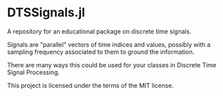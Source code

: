 # DTSSignals.jl

A repository for an educational package  on discrete time signals.

Signals are "parallel" vectors of time indices and values, possibly with a sampling frequency associated to them to ground the information. 

There are many ways this could be used for your classes in Discrete Time Signal Processing. 

This project is licensed under the terms of the MIT license.